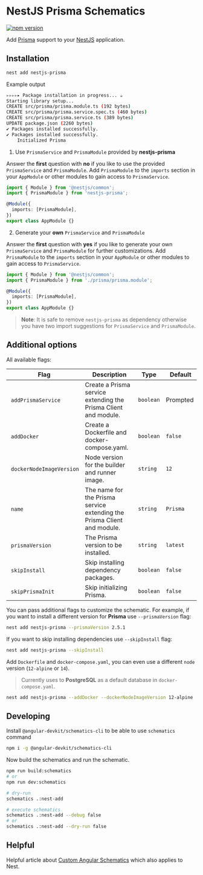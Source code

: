 # NestJS Prisma Schematics

[![npm version](https://badge.fury.io/js/nestjs-prisma.svg)](https://www.npmjs.com/package/nestjs-prisma)

Add [Prisma](https://github.com/prisma/prisma) support to your [NestJS](https://github.com/nestjs/nest) application.

## Installation

```bash
nest add nestjs-prisma
```

Example output

```bash
▹▹▹▹▸ Package installation in progress... ☕
Starting library setup...
CREATE src/prisma/prisma.module.ts (192 bytes)
CREATE src/prisma/prisma.service.spec.ts (460 bytes)
CREATE src/prisma/prisma.service.ts (389 bytes)
UPDATE package.json (2260 bytes)
✔ Packages installed successfully.
✔ Packages installed successfully.
    Initialized Prisma
```

1. Use `PrismaService` and `PrismaModule` provided by **nestjs-prisma**

Answer the **first** question with **no** if you like to use the provided `PrismaService` and `PrismaModule`. Add `PrismaModule` to the `imports` section in your `AppModule` or other modules to gain access to `PrismaService`.

```ts
import { Module } from '@nestjs/common';
import { PrismaModule } from 'nestjs-prisma';

@Module({
  imports: [PrismaModule],
})
export class AppModule {}
```

2. Generate your **own** `PrismaService` and `PrismaModule`

Answer the **first** question with **yes** if you like to generate your own `PrismaService` and `PrismaModule` for further customizations. Add `PrismaModule` to the `imports` section in your `AppModule` or other modules to gain access to `PrismaService`.

```ts
import { Module } from '@nestjs/common';
import { PrismaModule } from './prisma/prisma.module';

@Module({
  imports: [PrismaModule],
})
export class AppModule {}
```

> **Note**: It is safe to remove `nestjs-prisma` as dependency otherwise you have two import suggestions for `PrismaService` and `PrismaModule`.

## Additional options

All available flags:

| Flag                      |  Description                                                            | Type      |  Default |
| ------------------------- | ----------------------------------------------------------------------- | --------- | -------- |
|  `addPrismaService`       | Create a Prisma service extending the Prisma Client and module.         | `boolean` | Prompted |
|  `addDocker`              | Create a Dockerfile and docker-compose.yaml.                            | `boolean` | `false`  |
|  `dockerNodeImageVersion` | Node version for the builder and runner image.                          | `string`  | `12`     |
|  `name`                   | The name for the Prisma service extending the Prisma Client and module. | `string`  | `Prisma` |
|  `prismaVersion`          | The Prisma version to be installed.                                     | `string`  | `latest` |
|  `skipInstall`            | Skip installing dependency packages.                                    | `boolean` | `false`  |
|  `skipPrismaInit`         | Skip initializing Prisma.                                               | `boolean` | `false`  |

You can pass additional flags to customize the schematic. For example, if you want to install a different version for **Prisma** use `--prismaVersion` flag:

```bash
nest add nestjs-prisma --prismaVersion 2.5.1
```

If you want to skip installing dependencies use `--skipInstall` flag:

```bash
nest add nestjs-prisma --skipInstall
```

Add `Dockerfile` and `docker-compose.yaml`, you can even use a different `node` version (`12-alpine` or `14`).

> Currently uses to **PostgreSQL** as a default database in `docker-compose.yaml`.

```bash
nest add nestjs-prisma --addDocker --dockerNodeImageVersion 12-alpine
```

## Developing

Install `@angular-devkit/schematics-cli` to be able to use `schematics` command

```bash
npm i -g @angular-devkit/schematics-cli
```

Now build the schematics and run the schematic.

```bash
npm run build:schematics
# or
npm run dev:schematics

# dry-run
schematics .:nest-add

# execute schematics
schematics .:nest-add --debug false
# or
schematics .:nest-add --dry-run false
```

## Helpful

Helpful article about [Custom Angular Schematics](https://medium.com/@tomastrajan/total-guide-to-custom-angular-schematics-5c50cf90cdb4) which also applies to Nest.
